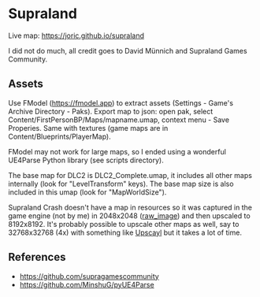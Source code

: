 # Supraland

Live map: https://joric.github.io/supraland

I did not do much, all credit goes to David Münnich and Supraland Games Community.

## Assets

Use FModel (https://fmodel.app) to extract assets (Settings - Game's Archive Directory - Paks).
Export map to json: open pak, select Content/FirstPersonBP/Maps/mapname.umap, context menu - Save Properies.
Same with textures (game maps are in Content/Blueprints/PlayerMap).

FModel may not work for large maps, so I ended using a wonderful UE4Parse Python library (see scripts directory).

The base map for DLC2 is DLC2_Complete.umap, it includes all other maps internally (look for "LevelTransform" keys).
The base map size is also included in this umap (look for "MapWorldSize").

Supraland Crash doesn't have a map in resources so it was captured in the game engine (not by me) in 2048x2048
([raw_image](https://github.com/SupraGamesCommunity/map-slc/blob/11dc702ece83254fe1de1a567c3c3b890147f95d/img/map.jpg)) 
and then upscaled to 8192x8192. It's probably possible to upscale other maps as well, say to 32768x32768 (4x) with something
like [Upscayl](https://upscayl.github.io) but it takes a lot of time.

## References

* https://github.com/supragamescommunity
* https://github.com/MinshuG/pyUE4Parse
